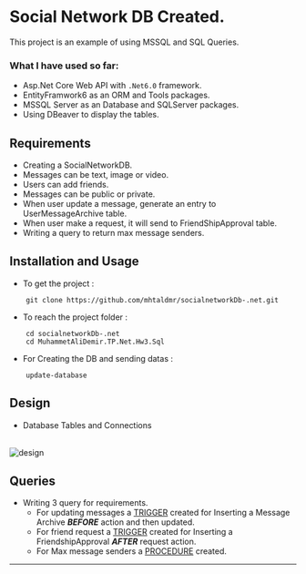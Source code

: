 # Social Network DB Created.

This project is an example of using MSSQL and SQL Queries.

### What I have used so far:
- Asp.Net Core Web API with `.Net6.0` framework.
- EntityFramwork6 as an ORM and Tools packages.
- MSSQL Server as an Database and SQLServer packages.
- Using DBeaver to display the tables.

## Requirements
- Creating a SocialNetworkDB.
- Messages can be text, image or video.
- Users can add friends.
- Messages can be public or private.
- When user update a message, generate an entry to UserMessageArchive table.
- When user make a request, it will send to FriendShipApproval table.
- Writing a query to return max message senders.

## Installation and Usage

- To get the project :
```
    git clone https://github.com/mhtaldmr/socialnetworkDb-.net.git
```
- To reach the project folder :
```
    cd socialnetworkDb-.net
    cd MuhammetAliDemir.TP.Net.Hw3.Sql
```
- For Creating the DB and sending datas : 
```
    update-database
```

## Design
- Database Tables and Connections
 <br>
<img src="https://github.com/mhtaldmr/socialnetworkDb-.net/blob/main/src/SocialNetworkDB.png" alt="design" />

## Queries
- Writing 3 query for requirements.
	- For updating messages a [TRIGGER](https://github.com/mhtaldmr/socialnetworkDb-.net/blob/main/Queries/TriggerMessageUpdate.sql) created for Inserting a Message Archive ***BEFORE*** action and then updated.
	- For friend request a [TRIGGER](https://github.com/mhtaldmr/socialnetworkDb-.net/blob/main/Queries/TriggerAfterFriedRequest.sql) created for Inserting a FriendshipApproval ***AFTER*** request action.
	- For Max message senders a [PROCEDURE](https://github.com/mhtaldmr/socialnetworkDb-.net/blob/main/Queries/GetMaxNumberOfMessageSenders.sql) created.

---
